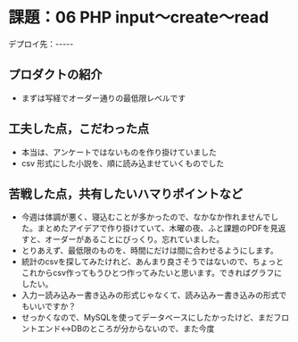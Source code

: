 # 課題：06 PHP input～create～read

デプロイ先：-----

## プロダクトの紹介
- まずは写経でオーダー通りの最低限レベルです

## 工夫した点，こだわった点
- 本当は、アンケートではないものを作り掛けていました
- csv 形式にした小説を、順に読み込ませていくものでした

## 苦戦した点，共有したいハマりポイントなど
- 今週は体調が悪く、寝込むことが多かったので、なかなか作れませんでした。まとめたアイデアで作り掛けていて、木曜の夜、ふと課題のPDFを見返すと、オーダーがあることにびっくり。忘れていました。
- とりあえず、最低限のものを、時間にだけは間に合わせるようにします。
- 統計のcsvを探してみたけれど、あんまり良さそうではないので、ちょっとこれからcsv作ってもうひとつ作ってみたいと思います。できればグラフにしたい。
- 入力ー読み込みー書き込みの形式じゃなくて、読み込みー書き込みの形式でもいいですか？
- せっかくなので、MySQLを使ってデータベースにしたかったけど、まだフロントエンド<->DBのところが分からないので、また今度
